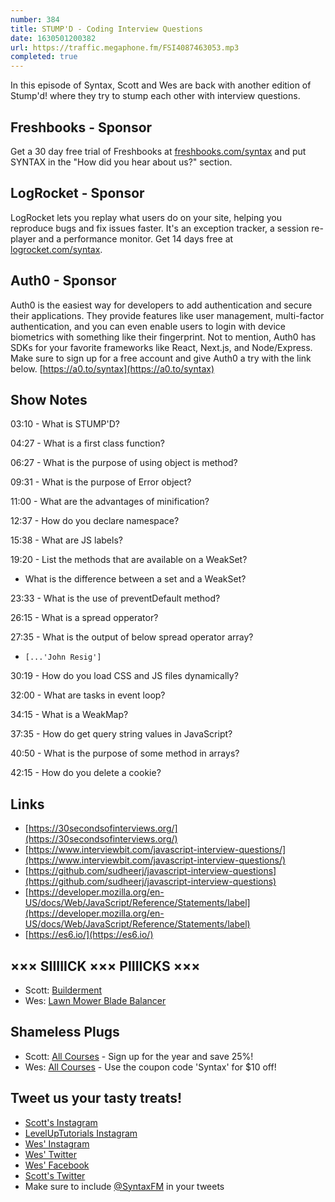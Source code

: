 ```yaml
---
number: 384
title: STUMP'D - Coding Interview Questions
date: 1630501200382
url: https://traffic.megaphone.fm/FSI4087463053.mp3
completed: true
---
```


In this episode of Syntax, Scott and Wes are back with another edition of Stump'd! where they try to stump each other with interview questions.

## Freshbooks - Sponsor
Get a 30 day free trial of Freshbooks at [freshbooks.com/syntax](https://freshbooks.com/syntax) and put SYNTAX in the "How did you hear about us?" section.

## LogRocket - Sponsor
LogRocket lets you replay what users do on your site, helping you reproduce bugs and fix issues faster. It's an exception tracker, a session re-player and a performance monitor. Get 14 days free at [logrocket.com/syntax](https://logrocket.com/syntax).

## Auth0 - Sponsor
Auth0 is the easiest way for developers to add authentication and secure their applications. They provide features like user management, multi-factor authentication, and you can even enable users to login with device biometrics with something like their fingerprint. Not to mention, Auth0 has SDKs for your favorite frameworks like React, Next.js, and Node/Express. Make sure to sign up for a free account and give Auth0 a try with the link below. [https://a0.to/syntax](https://a0.to/syntax)

## Show Notes
03:10 - What is STUMP'D?

04:27 - What is a first class function?

06:27 - What is the purpose of using object is method?

09:31 - What is the purpose of Error object?

11:00 - What are the advantages of minification?

12:37 - How do you declare namespace?

15:38 - What are JS labels?

19:20 - List the methods that are available on a WeakSet?
  * What is the difference between a set and a WeakSet?

23:33 - What is the use of preventDefault method?

26:15 - What is a spread opperator?

27:35 - What is the output of below spread operator array?
* `[...'John Resig']`

30:19 - How do you load CSS and JS files dynamically?

32:00 - What are tasks in event loop?

34:15 - What is a WeakMap?

37:35 - How do get query string values in JavaScript?

40:50 - What is the purpose of some method in arrays?

42:15 - How do you delete a cookie?

## Links
* [https://30secondsofinterviews.org/](https://30secondsofinterviews.org/)
* [https://www.interviewbit.com/javascript-interview-questions/](https://www.interviewbit.com/javascript-interview-questions/)
* [https://github.com/sudheerj/javascript-interview-questions](https://github.com/sudheerj/javascript-interview-questions)
* [https://developer.mozilla.org/en-US/docs/Web/JavaScript/Reference/Statements/label](https://developer.mozilla.org/en-US/docs/Web/JavaScript/Reference/Statements/label)
* [https://es6.io/](https://es6.io/)

## ××× SIIIIICK ××× PIIIICKS ×××
* Scott: [Builderment](https://builderment.com/)
* Wes: [Lawn Mower Blade Balancer](https://www.amazon.com/s?k=blade+balancer)

## Shameless Plugs
* Scott: [All Courses](https://www.leveluptutorials.com/pro) - Sign up for the year and save 25%!
* Wes: [All Courses](https://wesbos.com/courses/) - Use the coupon code 'Syntax' for $10 off!

## Tweet us your tasty treats!
* [Scott's Instagram](https://www.instagram.com/stolinski/)
* [LevelUpTutorials Instagram](https://www.instagram.com/LevelUpTutorials/)
* [Wes' Instagram](https://www.instagram.com/wesbos/)
* [Wes' Twitter](https://twitter.com/wesbos)
* [Wes' Facebook](https://www.facebook.com/wesbos.developer)
* [Scott's Twitter](https://twitter.com/stolinski)
* Make sure to include [@SyntaxFM](https://twitter.com/SyntaxFM) in your tweets